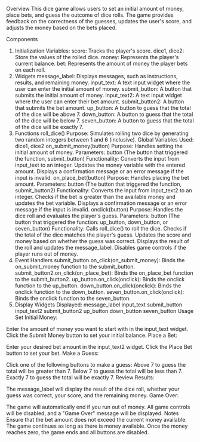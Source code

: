 Overview
This dice game allows users to set an initial amount of money, place bets, and guess the outcome of dice rolls. The game provides feedback on the correctness of the guesses, updates the user's score, and adjusts the money based on the bets placed.

Components
1. Initialization
Variables:
score: Tracks the player's score.
dice1, dice2: Store the values of the rolled dice.
money: Represents the player's current balance.
bet: Represents the amount of money the player bets on each roll.
2. Widgets
message_label: Displays messages, such as instructions, results, and remaining money.
input_text: A text input widget where the user can enter the initial amount of money.
submit_button: A button that submits the initial amount of money.
input_text2: A text input widget where the user can enter their bet amount.
submit_button2: A button that submits the bet amount.
up_button: A button to guess that the total of the dice will be above 7.
down_button: A button to guess that the total of the dice will be below 7.
seven_button: A button to guess that the total of the dice will be exactly 7.
3. Functions
roll_dice()
Purpose: Simulates rolling two dice by generating two random integers between 1 and 6 (inclusive).
Global Variables Used: dice1, dice2
on_submit_money(button)
Purpose: Handles setting the initial amount of money.
Parameters: button (The button that triggered the function, submit_button)
Functionality:
Converts the input from input_text to an integer.
Updates the money variable with the entered amount.
Displays a confirmation message or an error message if the input is invalid.
on_place_bet(button)
Purpose: Handles placing the bet amount.
Parameters: button (The button that triggered the function, submit_button2)
Functionality:
Converts the input from input_text2 to an integer.
Checks if the bet is greater than the available money and updates the bet variable.
Displays a confirmation message or an error message if the input is invalid.
onclick(button)
Purpose: Handles the dice roll and evaluates the player's guess.
Parameters: button (The button that triggered the function: up_button, down_button, or seven_button)
Functionality:
Calls roll_dice() to roll the dice.
Checks if the total of the dice matches the player's guess.
Updates the score and money based on whether the guess was correct.
Displays the result of the roll and updates the message_label.
Disables game controls if the player runs out of money.
4. Event Handlers
submit_button.on_click(on_submit_money): Binds the on_submit_money function to the submit_button.
submit_button2.on_click(on_place_bet): Binds the on_place_bet function to the submit_button2.
up_button.on_click(onclick): Binds the onclick function to the up_button.
down_button.on_click(onclick): Binds the onclick function to the down_button.
seven_button.on_click(onclick): Binds the onclick function to the seven_button.
5. Display
Widgets Displayed:
message_label
input_text
submit_button
input_text2
submit_button2
up_button
down_button
seven_button
Usage
Set Initial Money:

Enter the amount of money you want to start with in the input_text widget.
Click the Submit Money button to set your initial balance.
Place a Bet:

Enter your desired bet amount in the input_text2 widget.
Click the Place Bet button to set your bet.
Make a Guess:

Click one of the following buttons to make a guess:
Above 7 to guess the total will be greater than 7.
Below 7 to guess the total will be less than 7.
Exactly 7 to guess the total will be exactly 7.
Review Results:

The message_label will display the result of the dice roll, whether your guess was correct, your score, and the remaining money.
Game Over:

The game will automatically end if you run out of money. All game controls will be disabled, and a "Game Over" message will be displayed.
Notes
Ensure that the bet amount does not exceed the current money available.
The game continues as long as there is money available. Once the money reaches zero, the game ends and all buttons are disabled.
